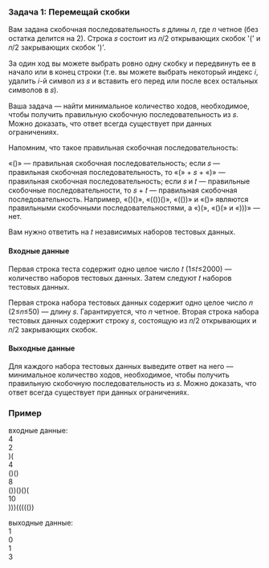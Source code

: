 ### Задача 1: Перемещай скобки

Вам задана скобочная последовательность 𝑠 длины 𝑛, где 𝑛 четное (без остатка делится на 2). Строка 𝑠 состоит из 𝑛/2 открывающих скобок '(' и 𝑛/2 закрывающих скобок ')'.

За один ход вы можете выбрать ровно одну скобку и передвинуть ее в начало или в конец строки (т.е. вы можете выбрать некоторый индекс 𝑖, удалить 𝑖-й символ из 𝑠 и вставить его перед или после всех остальных символов в 𝑠).

Ваша задача — найти минимальное количество ходов, необходимое, чтобы получить правильную скобочную последовательность из 𝑠. Можно доказать, что ответ всегда существует при данных ограничениях.

Напомним, что такое правильная скобочная последовательность:

«()» — правильная скобочная последовательность;
если 𝑠 — правильная скобочная последовательность, то «(» + 𝑠 + «)» — правильная скобочная последовательность;
если 𝑠 и 𝑡 — правильные скобочные последовательности, то 𝑠 + 𝑡 — правильная скобочная последовательность.
Например, «()()», «(())()», «(())» и «()» являются правильными скобочными последовательностями, а «)(», «()(» и «)))» — нет.

Вам нужно ответить на 𝑡 независимых наборов тестовых данных.

#### Входные данные
Первая строка теста содержит одно целое число 𝑡 (1≤𝑡≤2000) — количество наборов тестовых данных. Затем следуют 𝑡 наборов тестовых данных.

Первая строка набора тестовых данных содержит одно целое число 𝑛 (2≤𝑛≤50) — длину 𝑠. Гарантируется, что 𝑛 четное. Вторая строка набора тестовых данных содержит строку 𝑠, состоящую из 𝑛/2 открывающих и 𝑛/2 закрывающих скобок.

#### Выходные данные
Для каждого набора тестовых данных выведите ответ на него — минимальное количество ходов, необходимое, чтобы получить правильную скобочную последовательность из 𝑠. Можно доказать, что ответ всегда существует при данных ограничениях.

### Пример
входные данные:</br>
4</br>
2</br>
)(</br>
4</br>
()()</br>
8</br>
())()()(</br>
10</br>
)))((((())</br>

выходные данные:</br>
1</br>
0</br>
1</br>
3
